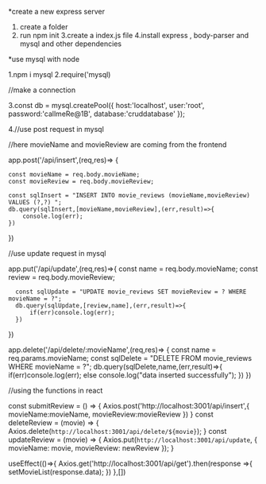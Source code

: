 *create a new express server

1. create a folder
2. run npm init
3.create a index.js file
4.install express , body-parser and mysql and other dependencies



*use mysql with node

1.npm i mysql
2.require('mysql)

//make a connection

3.const db = mysql.createPool({
    host:'localhost',
    user:'root',
    password:'callmeRe@1B',
    database:'cruddatabase'
});

4.//use post request in mysql

//here movieName and movieReview are coming from the frontend

app.post('/api/insert',(req,res)=> {

    const movieName = req.body.movieName;
    const movieReview = req.body.movieReview;

    const sqlInsert = "INSERT INTO movie_reviews (movieName,movieReview) VALUES (?,?) ";
    db.query(sqlInsert,[movieName,movieReview],(err,result)=>{
        console.log(err);
    })
})

//use update request in mysql

app.put('/api/update',(req,res)=>{
      const name = req.body.movieName;
      const review = req.body.movieReview;

      const sqlUpdate = "UPDATE movie_reviews SET movieReview = ? WHERE movieName = ?";
      db.query(sqlUpdate,[review,name],(err,result)=>{
          if(err)console.log(err);
      })
})

app.delete('/api/delete/:movieName',(req,res)=> {
    const name = req.params.movieName;
    const sqlDelete = "DELETE FROM movie_reviews WHERE movieName = ?";
    db.query(sqlDelete,name,(err,result)=>{
        if(err)console.log(err);
        else console.log("data inserted successfully");
    })
})

//using the functions in react

const submitReview = () => {
       Axios.post('http://localhost:3001/api/insert',{
        movieName:movieName,
        movieReview:movieReview
      })
  }
  const deleteReview = (movie) => {
    Axios.delete(`http://localhost:3001/api/delete/${movie}`);
  }
  const updateReview = (movie) => {
    Axios.put(`http://localhost:3001/api/update`, {
      movieName: movie,
      movieReview: newReview
    });
  }


  useEffect(()=>{
    Axios.get('http://localhost:3001/api/get').then(response =>{
      setMovieList(response.data);
    })
  },[])
